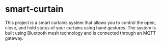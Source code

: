 # smart-curtain
This project is a smart curtains system that allows you to control the open, close, and hold status of your curtains using hand gestures. The system is built using Bluetooth mesh technology and is connected through an MQTT gateway.
